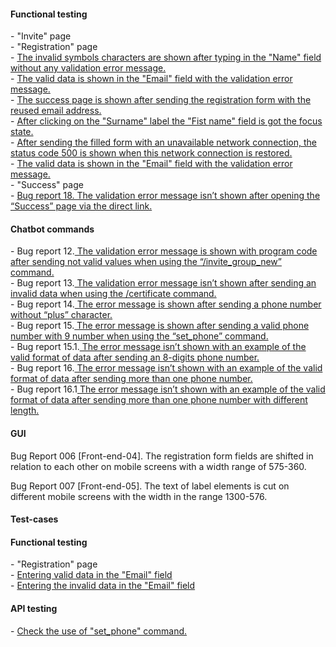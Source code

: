 
<h4>Functional testing</h4>
- "Invite" page<br>
- "Registration" page<br>
- <a href="https://docs.google.com/spreadsheets/d/1tNagMIF4eYjgD_BL5_GjFs7X_ddDJYSbpO9NZRbFwHs/edit?usp=drive_link">The invalid symbols characters are shown after typing in the "Name" field without any validation error message.</a><br>
- <a href="https://docs.google.com/spreadsheets/d/1N_7oR7md5W4-cm_o_eM-f7l1znAkgDw-XhvdIkCfEE0/edit#gid=0">The valid data is shown in the "Email" field with the validation error message.</a><br>
- <a href="https://docs.google.com/spreadsheets/d/1RLyIneYOWRytbx3LyRzOx9SPPTmG_Q41-LPbeXGAhew/edit?usp=drive_link">The success page is shown after sending the  registration form with the reused email address.</a><br>
- <a href="https://docs.google.com/spreadsheets/d/1K18xAxBUOHqcjI4q2lWE5ApOid_nMb4KOtb_z22IVS0/edit?usp=drive_link">After clicking on the "Surname" label the "Fist name" field is got the focus state.</a><br>
- <a href="https://docs.google.com/spreadsheets/d/1faetb7STSzvGPd4tw0xcwHl1DdQNnbaJaeedGQMnYMM/edit?usp=drive_link">After sending the filled form with an unavailable network connection, the status code 500 is shown when this network connection is restored.</a><br>
- <a href="https://docs.google.com/spreadsheets/d/1N_7oR7md5W4-cm_o_eM-f7l1znAkgDw-XhvdIkCfEE0/edit?usp=drive_link">The valid data is shown in the "Email" field with the validation error message.</a><br>
- "Success" page<br>
- <a href="https://docs.google.com/spreadsheets/d/1lEdpjmBqe1bI956ex78mkJ58upFuzl-j71OrpFXDtts/edit#gid=0">Bug report 18. The validation error message isn’t shown after opening the “Success” page via the direct link.</a>

<h4>Chatbot commands</h4>
- Bug report 12.<a href="https://docs.google.com/spreadsheets/d/1uOoqdZPZafw1FRrFuZ5T7Wd3EeA6_8nPSSRIfzM31yk/edit#gid=0"> The validation error message is shown with program code after sending not valid values when using the “/invite_group_new” command.</a><br>
- Bug report 13.<a href="https://docs.google.com/spreadsheets/d/1bXGWtN_nC8rS-nqif5d7xvoF2fzvuHbQT6AbdUL1oWo/edit?usp=drive_link"> The validation error message isn’t shown after sending an invalid data when using the /certificate command.</a><br>
- Bug report 14.<a href="https://docs.google.com/spreadsheets/d/1-PsMUQ-eoBH3yQ_-2lPkC6U99ULIt5nGg-VgJOunlzc/edit?usp=drive_link"> The error message is shown after sending a phone number without “plus” character.</a><br>
- Bug report 15.<a href="https://docs.google.com/spreadsheets/d/1LWxdabb_98eGmV4hBbAjI-q84lk4ksIeNQY5U4NrtlU/edit#gid=0"> The error message is shown after sending a valid phone number with 9 number when using the “set_phone” command.</a><br>
- Bug report 15.1.<a href="https://docs.google.com/spreadsheets/d/1KDmJS8DEpiPMvcadH69OBqGh5TLdhZdceNJXT9O6nr4/edit#gid=0"> The error message isn’t shown with an example of the valid format of data after sending an 8-digits phone number.</a><br>
- Bug report 16.<a href="https://docs.google.com/spreadsheets/d/18BM_tOISc-QJPvabkgWjbfXBxhfvuxom9OhnQs_52oE/edit#gid=0"> The error message isn’t shown with an example of the valid format of data after sending more than one phone number.</a><br>
- Bug report 16.1<a href="https://docs.google.com/spreadsheets/d/1pkZ4mRKTQcyhCtZA4XyRZunuFaav7PJrlcMguUsSp8w/edit#gid=0"> The error message isn’t shown with an example of the valid format of data after sending more than one phone number with different length.</a><br>

<h4>GUI</h4>

Bug Report 006 [Front-end-04]. The registration form fields are shifted in relation to each other on mobile screens with a width range of 575-360.

Bug Report 007 [Front-end-05]. The text of label elements is cut on different mobile screens with the width in the range 1300-576.

<h4>Test-cases</h4>

<h4>Functional testing</h4>
- "Registration" page<br>
	- <a target="_blank" href="https://docs.google.com/spreadsheets/d/1k1Ho59dMCFbFvGevWtq7IEgSbBQ7ae9TdQ2aKOYOh6w/edit?usp=drive_link" target="_blank">Entering valid data in the "Email" field</a><br>
	- <a href="https://docs.google.com/spreadsheets/d/1hnf9GQcA1bh_rulY5DjwS9RoPrIlOp5Z/edit?usp=drive_link&ouid=102064553302234595178&rtpof=true&sd=true">Entering the invalid data in the "Email" field</a><br>

 <h4>API testing</h4>
- <a href="https://docs.google.com/spreadsheets/d/18hdKZYyNR6_YuQIqBOobO_dhKbYjztsd/edit?usp=drive_link&ouid=102064553302234595178&rtpof=true&sd=true">Check the use of "set_phone" command.</a><br>
